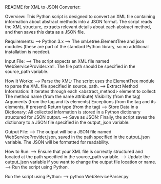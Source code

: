 
README for XML to JSON Converter:

Overview:
This Python script is designed to convert an XML file containing information about abstract methods into a JSON format. The script reads the XML structure, extracts relevant details about each abstract method, and then saves this data as a JSON file.

Requirements:
--> Python 3.x
--> The xml.etree.ElementTree and json modules (these are part of the standard Python library, so no additional installation is needed).

Input File:
--> The script expects an XML file named WebServiceProvider.xml. The file path should be specified in the source_path variable.

How It Works:
--> Parse the XML: The script uses the ElementTree module to parse the XML file specified in source_path.
--> Extract Method Information: It iterates through each <abstract_method> element to collect:
        The method name (from the name attribute)
        Visibility (from the <visibility> tag)
        Arguments (from the <arguments> tag and its <parameter> elements)
        Exceptions (from the <exceptions> tag and its <exception> elements, if present)
        Return type (from the <return> tag)
--> Store Data in a Dictionary: All collected information is stored in a Python dictionary structured for JSON output.
--> Save as JSON: Finally, the script saves the dictionary to a JSON file specified in the output_json variable.

Output File:
--> The output will be a JSON file named WebServiceProvider.json, saved in the path specified in the output_json variable. The JSON will be formatted for readability.

How to Run:
--> Ensure that your XML file is correctly structured and located at the path specified in the source_path variable.
--> Update the output_json variable if you want to change the output file location or name.
--> Run the script using Python.

Run the script using Python:
--> python WebServiceParser.py

